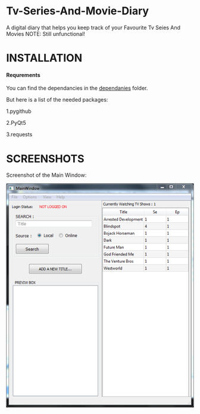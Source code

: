 # Tv-Series-And-Movie-Diary
A digital diary that helps you keep track of your Favourite Tv Seies And Movies
NOTE: Still unfunctional!

# INSTALLATION
#### Requrements
You can find the dependancies in the [dependanies](/v2.0/dependanies) folder.

But here is a list of the needed packages:

1.pygithub

2.PyQt5

3.requests

# SCREENSHOTS
Screenshot of the Main Window:

![Main Window Image](/v2.0/Screenshots/MainWindow.PNG)

